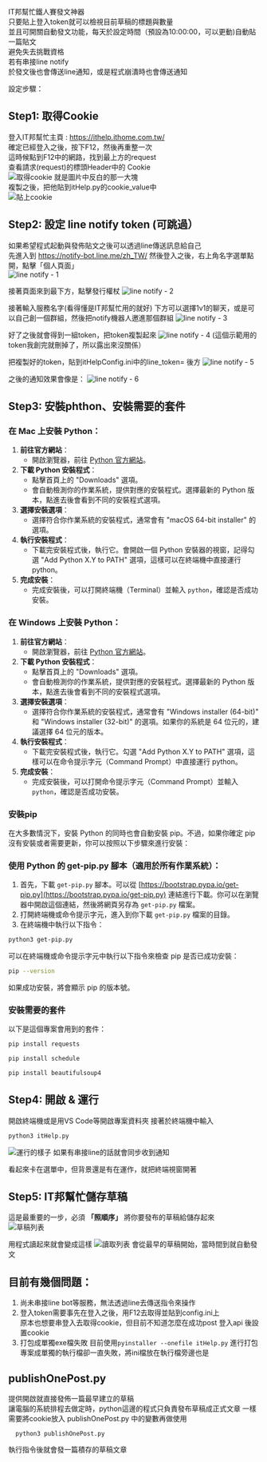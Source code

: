 IT邦幫忙鐵人賽發文神器  
只要貼上登入token就可以檢視目前草稿的標題與數量  
並且可開關自動發文功能，每天於設定時間（預設為10:00:00，可以更動)自動貼一篇貼文  
避免失去挑戰資格  
若有串接line notify  
於發文後也會傳送line通知，或是程式崩潰時也會傳送通知  

設定步驟：
## Step1: 取得Cookie
  登入IT邦幫忙主頁 : https://ithelp.ithome.com.tw/  
  確定已經登入之後，按下F12，然後再重整一次    
  這時候點到F12中的網路，找到最上方的request  
  查看請求(request)的標頭Header中的 Cookie  
  ![取得cookie](https://raw.githubusercontent.com/lalame888/itHelpDraftPublish/master/%E5%8F%96%E5%BE%97cookie.png)
  就是圖片中反白的那一大塊  
  複製之後，把他貼到itHelp.py的cookie_value中  
  ![貼上cookie](https://github.com/lalame888/itHelpDraftPublish/blob/master/%E8%B2%BC%E4%B8%8Acookie.png?raw=true)
  
## Step2: 設定 line notify token (可跳過）
  如果希望程式起動與發佈貼文之後可以透過line傳送訊息給自己  
  先進入到 https://notify-bot.line.me/zh_TW/
  然後登入之後，右上角名字選單點開，點擊「個人頁面」  
  ![line notify - 1](https://github.com/lalame888/itHelpDraftPublish/blob/master/lineNotify%20-1.png?raw=true)

  接著頁面來到最下方，點擊發行權杖 
  ![line notify - 2](https://github.com/lalame888/itHelpDraftPublish/blob/master/line%20notify-2.png?raw=true)

  接著輸入服務名字(看得懂是IT邦幫忙用的就好)
  下方可以選擇1v1的聊天，或是可以自己創一個群組，然後把notify機器人邀進那個群組
  ![line notify - 3](https://github.com/lalame888/itHelpDraftPublish/blob/master/line%20notify%20-3.png?raw=true)

  好了之後就會得到一組token，把token複製起來
  ![line notify - 4](https://github.com/lalame888/itHelpDraftPublish/blob/master/line%20notify%20-4.png?raw=true)
  (這個示範用的token我創完就刪掉了，所以露出來沒關係）

  把複製好的token，貼到itHelpConfig.ini中的line_token= 後方
  ![line notify - 5](https://github.com/lalame888/itHelpDraftPublish/blob/master/%E8%B2%BC%E4%B8%8Aline%20token.png?raw=true)

  之後的通知效果會像是：
  ![line notify - 6](https://github.com/lalame888/itHelpDraftPublish/blob/master/%E9%80%9A%E7%9F%A5%E7%9A%84%E6%A8%A3%E5%AD%90.png?raw=true)

## Step3: 安裝phthon、安裝需要的套件
### 在 Mac 上安裝 Python：
1. **前往官方網站**：
   - 開啟瀏覽器，前往 [Python 官方網站](https://www.python.org/)。
2. **下載 Python 安裝程式**：
   - 點擊首頁上的 "Downloads" 選項。
   - 會自動檢測你的作業系統，提供對應的安裝程式。選擇最新的 Python 版本，點進去後會看到不同的安裝程式選項。
3. **選擇安裝選項**：
   - 選擇符合你作業系統的安裝程式，通常會有 "macOS 64-bit installer" 的選項。
4. **執行安裝程式**：
   - 下載完安裝程式後，執行它。會開啟一個 Python 安裝器的視窗，記得勾選 "Add Python X.Y to PATH" 選項，這樣可以在終端機中直接運行 python。
5. **完成安裝**：
   - 完成安裝後，可以打開終端機（Terminal）並輸入 `python`，確認是否成功安裝。

### 在 Windows 上安裝 Python：
1. **前往官方網站**：
   - 開啟瀏覽器，前往 [Python 官方網站](https://www.python.org/)。
2. **下載 Python 安裝程式**：
   - 點擊首頁上的 "Downloads" 選項。
   - 會自動檢測你的作業系統，提供對應的安裝程式。選擇最新的 Python 版本，點進去後會看到不同的安裝程式選項。
3. **選擇安裝選項**：
   - 選擇符合你作業系統的安裝程式，通常會有 "Windows installer (64-bit)" 和 "Windows installer (32-bit)" 的選項。如果你的系統是 64 位元的，建議選擇 64 位元的版本。
4. **執行安裝程式**：
   - 下載完安裝程式後，執行它。勾選 "Add Python X.Y to PATH" 選項，這樣可以在命令提示字元（Command Prompt）中直接運行 python。
5. **完成安裝**：
   - 完成安裝後，可以打開命令提示字元（Command Prompt）並輸入 `python`，確認是否成功安裝。
### 安裝pip
在大多數情況下，安裝 Python 的同時也會自動安裝 pip。不過，如果你確定 pip 沒有安裝或者需要更新，你可以按照以下步驟來進行安裝：
### 使用 Python 的 get-pip.py 腳本（適用於所有作業系統）：
1. 首先，下載 `get-pip.py` 腳本。可以從 [https://bootstrap.pypa.io/get-pip.py](https://bootstrap.pypa.io/get-pip.py) 連結進行下載。你可以在瀏覽器中開啟這個連結，然後將網頁另存為 `get-pip.py` 檔案。
2. 打開終端機或命令提示字元，進入到你下載 `get-pip.py` 檔案的目錄。
3. 在終端機中執行以下指令：
```bash
python3 get-pip.py
```
可以在終端機或命令提示字元中執行以下指令來檢查 pip 是否已成功安裝：
```bash
pip --version
```
如果成功安裝，將會顯示 pip 的版本號。

### 安裝需要的套件
以下是這個專案會用到的套件：
```bash
pip install requests
```
```bash
pip install schedule
```
```bash
pip install beautifulsoup4
```
## Step4: 開啟 & 運行
開啟終端機或是用VS Code等開啟專案資料夾
接著於終端機中輸入
```bash
python3 itHelp.py
```
![運行的樣子](https://github.com/lalame888/itHelpDraftPublish/blob/master/%E9%81%8B%E4%BD%9C%E7%9A%84%E6%A8%A3%E5%AD%90.png?raw=true)
如果有串接line的話就會同步收到通知

看起來卡在選單中，但背景還是有在運作，就把終端視窗開著

## Step5: IT邦幫忙儲存草稿
這是最重要的一步，必須 **「照順序」** 將你要發布的草稿給儲存起來  
![草稿列表](https://github.com/lalame888/itHelpDraftPublish/blob/master/%E8%8D%89%E7%A8%BF%E5%88%97%E8%A1%A8.png?raw=true)

用程式讀起來就會變成這樣
![讀取列表](https://github.com/lalame888/itHelpDraftPublish/blob/master/%E8%AE%80%E5%8F%96%E8%8D%89%E7%A8%BF%E5%88%97%E8%A1%A8.png?raw=true)
會從最早的草稿開始，當時間到就自動發文


## 目前有幾個問題：
1. 尚未串接line bot等服務，無法透過line去傳送指令來操作  
2. 登入token需要事先在登入之後，用F12去取得並貼到config.ini上  
  原本也想要串登入去取得cookie，但目前不知道怎麼在成功post 登入api 後設置cookie  
3. 打包成單獨exe檔失敗
  目前使用`pyinstaller --onefile itHelp.py` 進行打包專案成單獨的執行檔卻一直失敗，將ini檔放在執行檔旁邊也是

## publishOnePost.py
提供開啟就直接發佈一篇最早建立的草稿  
讓電腦的系統排程去做定時，python這邊的程式只負責發布草稿成正式文章
一樣需要將cookie放入 publishOnePost.py 中的變數再做使用
```
  python3 publishOnePost.py
```
執行指令後就會發一篇積存的草稿文章




